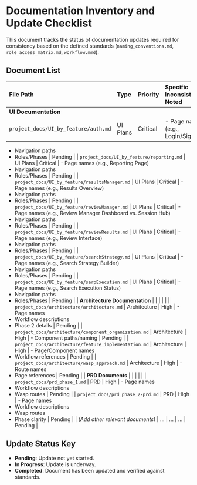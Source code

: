 # Documentation Inventory and Update Checklist

This document tracks the status of documentation updates required for consistency based on the defined standards (`naming_conventions.md`, `role_access_matrix.md`, `workflow.mmd`).

## Document List

| File Path                                       | Type         | Priority   | Specific Inconsistencies Noted                                  | Update Status |
| :---------------------------------------------- | :----------- | :--------- | :-------------------------------------------------------------- | :------------ |
| **UI Documentation**                            |              |            |                                                                 |               |
| `project_docs/UI_by_feature/auth.md`            | UI Plans     | Critical   | - Page names (e.g., Login/Signup)
- Navigation paths
- Roles/Phases | Pending       |
| `project_docs/UI_by_feature/reporting.md`       | UI Plans     | Critical   | - Page names (e.g., Reporting Page)
- Navigation paths
- Roles/Phases | Pending       |
| `project_docs/UI_by_feature/resultsManager.md`  | UI Plans     | Critical   | - Page names (e.g., Results Overview)
- Navigation paths
- Roles/Phases | Pending       |
| `project_docs/UI_by_feature/reviewManager.md`   | UI Plans     | Critical   | - Page names (e.g., Review Manager Dashboard vs. Session Hub)
- Navigation paths
- Roles/Phases | Pending       |
| `project_docs/UI_by_feature/reviewResults.md`   | UI Plans     | Critical   | - Page names (e.g., Review Interface)
- Navigation paths
- Roles/Phases | Pending       |
| `project_docs/UI_by_feature/searchStrategy.md`  | UI Plans     | Critical   | - Page names (e.g., Search Strategy Builder)
- Navigation paths
- Roles/Phases | Pending       |
| `project_docs/UI_by_feature/serpExecution.md` | UI Plans     | Critical   | - Page names (e.g., Search Execution Status)
- Navigation paths
- Roles/Phases | Pending       |
| **Architecture Documentation**                  |              |            |                                                                 |               |
| `project_docs/architecture/architecture.md`       | Architecture | High       | - Page names
- Workflow descriptions
- Phase 2 details       | Pending       |
| `project_docs/architecture/component_organization.md` | Architecture | High       | - Component paths/naming                                        | Pending       |
| `project_docs/architecture/feature_implementation.md` | Architecture | High       | - Page/Component names
- Workflow references                  | Pending       |
| `project_docs/architecture/wasp_approach.md`    | Architecture | High       | - Route names
- Page references                             | Pending       |
| **PRD Documents**                               |              |            |                                                                 |               |
| `project_docs/prd_phase_1.md`                   | PRD          | High       | - Page names
- Workflow descriptions
- Wasp routes           | Pending       |
| `project_docs/prd_phase_2-prd.md`             | PRD          | High       | - Page names
- Workflow descriptions
- Wasp routes
- Phase clarity | Pending       |
| *(Add other relevant documents)*                | ...          | ...        | ...                                                             | Pending       |

## Update Status Key

*   **Pending**: Update not yet started.
*   **In Progress**: Update is underway.
*   **Completed**: Document has been updated and verified against standards. 